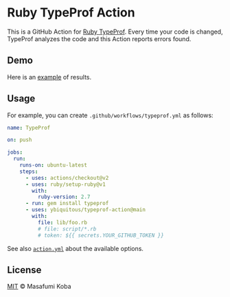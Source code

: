 # Ruby TypeProf Action

This is a GitHub Action for [Ruby TypeProf](https://github.com/ruby/typeprof).
Every time your code is changed, TypeProf analyzes the code and this Action reports errors found.

## Demo

Here is an [example](https://github.com/ybiquitous/typeprof-action/actions/runs/334198641) of results.

## Usage

For example, you can create `.github/workflows/typeprof.yml` as follows:

```yaml
name: TypeProf

on: push

jobs:
  run:
    runs-on: ubuntu-latest
    steps:
      - uses: actions/checkout@v2
      - uses: ruby/setup-ruby@v1
        with:
          ruby-version: 2.7
      - run: gem install typeprof
      - uses: ybiquitous/typeprof-action@main
        with:
          file: lib/foo.rb
          # file: script/*.rb
          # token: ${{ secrets.YOUR_GITHUB_TOKEN }}
```

See also [`action.yml`](action.yml) about the available options.

## License

[MIT](LICENSE) © Masafumi Koba
